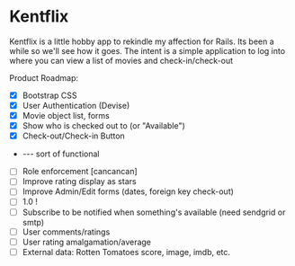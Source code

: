 # Kentflix

Kentflix is a little hobby app to rekindle my affection for Rails.  Its been a while so we'll see how it goes.
The intent is a simple application to log into where you can view a list of movies and check-in/check-out

Product Roadmap:

- [x] Bootstrap CSS
- [x] User Authentication (Devise)
- [x] Movie object list, forms
- [X] Show who is checked out to (or "Available")
- [X] Check-out/Check-in Button
- --- sort of functional
- [ ] Role enforcement [cancancan]
- [ ] Improve rating display as stars
- [ ] Improve Admin/Edit forms (dates, foreign key check-out)
- [ ] 1.0 !
- [ ] Subscribe to be notified when something's available (need sendgrid or smtp)
- [ ] User comments/ratings
- [ ] User rating amalgamation/average 
- [ ] External data: Rotten Tomatoes score, image, imdb, etc.
